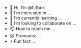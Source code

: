 - 👋 Hi, I’m @fjifbnk
- 👀 I’m interested in ...
- 🌱 I’m currently learning ...
- 💞️ I’m looking to collaborate on ...
- 📫 How to reach me ...
- 😄 Pronouns: ...
- ⚡ Fun fact: ...

<!---
fjifbnk/fjifbnk is a ✨ special ✨ repository because its `README.md` (this file) appears on your GitHub profile.
You can click the Preview link to take a look at your changes.
--->
